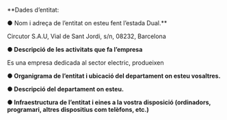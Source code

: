 **Dades d’entitat:

● Nom i adreça de l’entitat on esteu fent l’estada Dual.**

Circutor S.A.U,  Vial de Sant Jordi, s/n, 08232, Barcelona

**● Descripció de les activitats que fa l’empresa**

Es una empresa dedicada al sector electric, produeixen 

**● Organigrama de l’entitat i ubicació del departament on esteu vosaltres.**

**● Descripció del departament on esteu.**

**● Infraestructura de l’entitat i eines a la vostra disposició (ordinadors, programari, altres
dispositius com telèfons, etc.)**

